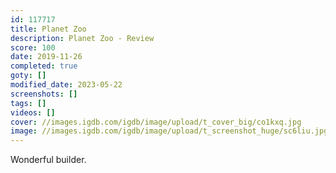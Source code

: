 ```yaml
---
id: 117717
title: Planet Zoo
description: Planet Zoo - Review
score: 100
date: 2019-11-26
completed: true
goty: []
modified_date: 2023-05-22
screenshots: []
tags: []
videos: []
cover: //images.igdb.com/igdb/image/upload/t_cover_big/co1kxq.jpg
image: //images.igdb.com/igdb/image/upload/t_screenshot_huge/sc6liu.jpg
---
```

Wonderful builder.